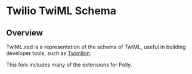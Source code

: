 # Twilio TwiML Schema

## Overview

TwiML.xsd is a representation of the schema of TwiML, useful in building developer tools, such as [Twimlbin][twimlbin].

[twimlbin]: http://twimlbin.com


This fork includes many of the extensions for Polly.
